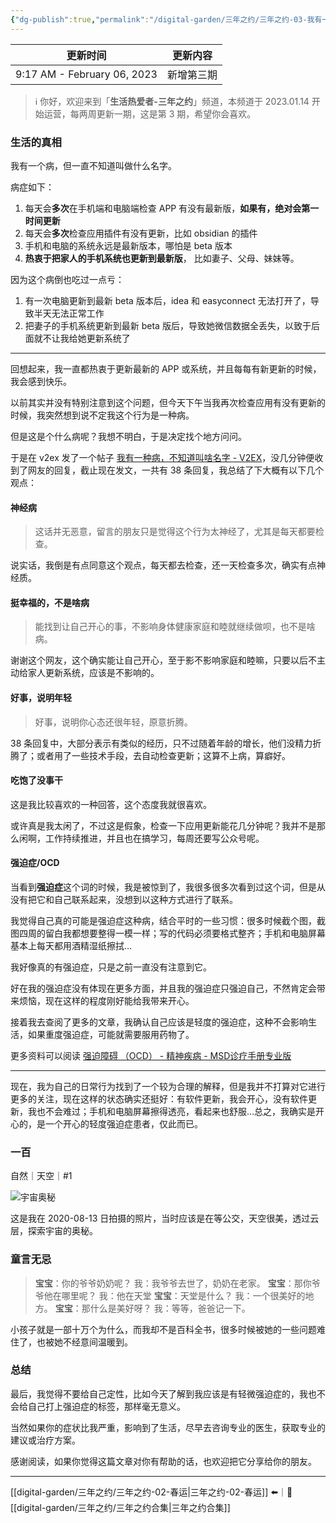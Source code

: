```yaml
---
{"dg-publish":true,"permalink":"/digital-garden/三年之约/三年之约-03-我有一个病今天终于知道了名字/","noteIcon":"2"}
---
```



| 更新时间                        | 更新内容  |
| --------------------------- | ----- |
| 9:17 AM - February 06, 2023 | 新增第三期 |


> ℹ️ 你好，欢迎来到「**生活热爱者-三年之约**」频道，本频道于 2023.01.14 开始运营，每两周更新一期，这是第 3 期，希望你会喜欢。

### 生活的真相

我有一个病，但一直不知道叫做什么名字。

病症如下：

1. 每天会**多次**在手机端和电脑端检查 APP 有没有最新版，**如果有，绝对会第一时间更新**
2. 每天会**多次**检查应用插件有没有更新，比如 obsidian 的插件
3. 手机和电脑的系统永远是最新版本，哪怕是 beta 版本
4. **热衷于把家人的手机系统也更新到最新版**， 比如妻子、父母、妹妹等。

因为这个病倒也吃过一点亏：

1. 有一次电脑更新到最新 beta 版本后，idea 和 easyconnect 无法打开了，导致半天无法正常工作
2. 把妻子的手机系统更新到最新 beta 版后，导致她微信数据全丢失，以致于后面就不让我给她更新系统了

---

回想起来，我一直都热衷于更新最新的 APP 或系统，并且每每有新更新的时候，我会感到快乐。

以前其实并没有特别注意到这个问题，但今天下午当我再次检查应用有没有更新的时候，我突然想到说不定我这个行为是一种病。

但是这是个什么病呢？我想不明白，于是决定找个地方问问。

于是在 v2ex 发了一个帖子 [我有一种病，不知道叫啥名字 - V2EX](https://www.v2ex.com/t/912972)，没几分钟便收到了网友的回复，截止现在发文，一共有 38 条回复，我总结了下大概有以下几个观点：

#### 神经病

> 这话并无恶意，留言的朋友只是觉得这个行为太神经了，尤其是每天都要检查。

说实话，我倒是有点同意这个观点，每天都去检查，还一天检查多次，确实有点神经质。

#### 挺幸福的，不是啥病

> 能找到让自己开心的事，不影响身体健康家庭和睦就继续做呗，也不是啥病。

谢谢这个网友，这个确实能让自己开心，至于影不影响家庭和睦嘛，只要以后不主动给家人更新系统，应该是不影响的。

#### 好事，说明年轻

> 好事，说明你心态还很年轻，原意折腾。

38 条回复中，大部分表示有类似的经历，只不过随着年龄的增长，他们没精力折腾了；或者用了一些技术手段，去自动检查更新；这算不上病，算癖好。

#### 吃饱了没事干

这是我比较喜欢的一种回答，这个态度我就很喜欢。

或许真是我太闲了，不过这是假象，检查一下应用更新能花几分钟呢？我并不是那么闲啊，工作持续推进，并且也在搞学习，每周还要写公众号呢。

#### 强迫症/OCD

当看到**强迫症**这个词的时候，我是被惊到了，我很多很多次看到过这个词，但是从没有把它和自己联系起来，没想到以这种方式进行了联系。

我觉得自己真的可能是强迫症这种病，结合平时的一些习惯：很多时候截个图，截图四周的留白我都想要整得一模一样；写的代码必须要格式整齐；手机和电脑屏幕基本上每天都用酒精湿纸擦拭…

我好像真的有强迫症，只是之前一直没有注意到它。

好在我的强迫症没有体现在更多方面，并且我的强迫症只强迫自己，不然肯定会带来烦恼，现在这样的程度刚好能给我带来开心。

接着我去查阅了更多的文章，我确认自己应该是轻度的强迫症，这种不会影响生活，如果重度强迫症，可能就需要服用药物了。

更多资料可以阅读 [强迫障碍 （OCD） - 精神疾病 - MSD诊疗手册专业版](https://www.msdmanuals.cn/professional/psychiatric-disorders/obsessive-compulsive-and-related-disorders/obsessive-compulsive-disorder-ocd)

---

现在，我为自己的日常行为找到了一个较为合理的解释，但是我并不打算对它进行更多的关注，现在这样的状态确实还挺好：有软件更新，我会开心，没有软件更新，我也不会难过；手机和电脑屏幕擦得透亮，看起来也舒服…总之，我确实是开心的，是一个开心的轻度强迫症患者，仅此而已。

### 一百

自然｜天空｜#1

![宇宙奥秘](https://100-1258489360.cos.ap-shanghai.myqcloud.com/%E5%AE%87%E5%AE%99%E5%A5%A5%E7%A7%98.jpeg)

这是我在 2020-08-13 日拍摄的照片，当时应该是在等公交，天空很美，透过云层，探索宇宙的奥秘。

### 童言无忌

> **宝宝**：你的爷爷奶奶呢？
> 我：我爷爷去世了，奶奶在老家。
> **宝宝**：那你爷爷他在哪里呢？
> 我：他在天堂
> **宝宝**：天堂是什么？
> 我：一个很美好的地方。
> **宝宝**：那什么是美好呀？
> 我：等等，爸爸记一下。

小孩子就是一部十万个为什么，而我却不是百科全书，很多时候被她的一些问题难住了，也被她不经意间温暖到。

### 总结

最后，我觉得不要给自己定性，比如今天了解到我应该是有轻微强迫症的，我也不会给自己打上强迫症的标签，那样毫无意义。

当然如果你的症状比我严重，影响到了生活，尽早去咨询专业的医生，获取专业的建议或治疗方案。

感谢阅读，如果你觉得这篇文章对你有帮助的话，也欢迎把它分享给你的朋友。

---

[[digital-garden/三年之约/三年之约-02-春运\|三年之约-02-春运]] ⬅️｜📑 [[digital-garden/三年之约/三年之约合集\|三年之约合集]]
